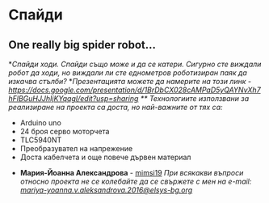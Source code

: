 # Спайди
## One really big spider robot...
**Спайди ходи. Спайди също може и да се катери. Сигурно сте виждали робот да ходи, но виждали ли сте еднометров роботизиран паяк да изкачва стълби?*
**Презентацията можете да намерите на този линк - https://docs.google.com/presentation/d/1BrDbCX028cAMPaD5yQAYNvXh7hFlBGuHJJhIjKYqqgI/edit?usp=sharing
** Технологиите използвани за реализиране на проекта са доста, но най-важните от тях са:*
 - Arduino uno
 - 24 броя серво моторчета
 - TLC5940NT
 - Преобразувател на напрежение
 - Доста кабелчета и още повече дървен материал
* **Мария-Йоанна Александрова** - [mimsi19](https://github.com/mimsi19)
*При всякакви въпроси относно проекта не се колебайте да се свържете с мен на e-mail: mariya-yoanna.v.aleksandrova.2016@elsys-bg.org*
